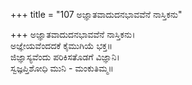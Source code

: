 +++
title = "107 ಅಜ್ಞಾತವಾದುದನಭಾವವೆನೆ ನಾಸ್ತಿಕನು"

+++
ಅಜ್ಞಾತವಾದುದನಭಾವವೆನೆ ನಾಸ್ತಿಕನು।  
ಅಜ್ಞೇಯವೆಂದದಕೆ ಕೈಮುಗಿಯೆ ಭಕ್ತ॥  
ಜಿಜ್ಞಾಸ್ಯವೆಂದು ಪರಿಕಿಸತೊಡಗೆ ವಿಜ್ಞಾನಿ।  
ಸ್ವಜ್ಞಪ್ತಿಶೋಧಿ ಮುನಿ - ಮಂಕುತಿಮ್ಮ॥  
